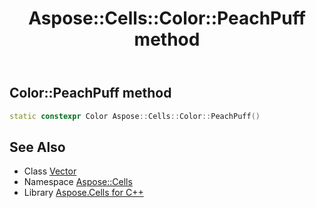 ﻿---
title: Aspose::Cells::Color::PeachPuff method
linktitle: PeachPuff
second_title: Aspose.Cells for C++ API Reference
description: 'How to use PeachPuff method of Aspose::Cells::Color class in C++.'
type: docs
weight: 12400
url: /cpp/aspose.cells/color/peachpuff/
---
## Color::PeachPuff method




```cpp
static constexpr Color Aspose::Cells::Color::PeachPuff()
```

## See Also

* Class [Vector](../../vector/)
* Namespace [Aspose::Cells](../../)
* Library [Aspose.Cells for C++](../../../)
